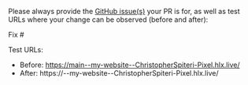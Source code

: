 Please always provide the [GitHub issue(s)](../issues) your PR is for, as well as test URLs where your change can be observed (before and after):

Fix #<gh-issue-id>

Test URLs:
- Before: https://main--my-website--ChristopherSpiteri-Pixel.hlx.live/
- After: https://<branch>--my-website--ChristopherSpiteri-Pixel.hlx.live/
